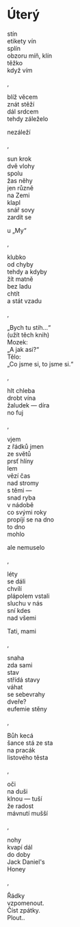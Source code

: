 Úterý
=====

stín  
etikety vín  
splín  
obzoru míň, klín  
těžko  
když vím

,

blíž věcem  
znát stěží  
dál srdcem  
tehdy záleželo

nezáleží

,

sun krok  
dvě vlohy  
spolu  
žas něhy  
jen různě  
na Zemi  
klapl  
snář sovy  
zardít se

u „My“

,

klubko  
od chyby  
tehdy a kdyby  
žít matně  
bez ladu  
chtít  
a stát vzadu

,

„Bych tu stih...“  
(užít těch knih)  
Mozek:  
„A jak asi?“  
Tělo:  
„Co jsme si, to jsme si.“

,

hlt chleba  
drobt vína  
žaludek — díra  
no fuj

,

vjem  
z řádků jmen  
ze světů  
prsť hlíny  
lem  
vězí čas  
nad stromy  
s těmi —  
snad ryba  
v nádobě  
co svými roky  
propíjí se na dno  
to dno  
mohlo

ale nemuselo

,

léty  
se dáli  
chvílí  
plápolem vstali  
sluchu v nás  
sní kdes  
nad všemi

Tati, mami

,

snaha  
zda sami  
stav  
střídá stavy  
váhat  
se sebevrahy  
dveře?  
eufemie stěny

,

Bůh kecá  
šance stá ze sta  
na pracák  
listového těsta

,

oči  
na duši  
klnou — tuší  
že radost  
mávnutí mušší

,

nohy  
kvapí dál  
do doby  
Jack Daniel's  
Honey

,

Řádky  
vzpomenout.  
Číst zpátky.  
Plout..


